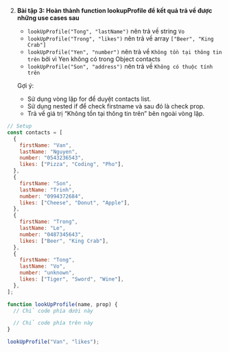 2. **Bài tập 3: Hoàn thành function lookupProfile để kết quả trả về được những use cases sau**
    - `lookUpProfile("Tong", "lastName")` nên trả về string `Vo`
    - `lookUpProfile("Trong", "likes")` nên trả về array `["Beer", "King Crab"]`
    - `lookUpProfile("Yen", "number")` nên trả về `Không tồn tại thông tin trên` bởi vì Yen không có trong Object contacts
    - `lookUpProfile("Son", "address")` nên trả về `Không có thuộc tính trên`
    
    Gợi ý:
    
    - Sử dụng vòng lặp for để duyệt contacts list.
    - Sử dụng nested if để check firstname và sau đó là check prop.
    - Trả về giá trị “Không tồn tại thông tin trên” bên ngoài vòng lặp.

```jsx
// Setup
const contacts = [
  {
    firstName: "Van",
    lastName: "Nguyen",
    number: "0543236543",
    likes: ["Pizza", "Coding", "Pho"],
  },
  {
    firstName: "Son",
    lastName: "Trinh",
    number: "0994372684",
    likes: ["Cheese", "Donut", "Apple"],
  },
  {
    firstName: "Trong",
    lastName: "Le",
    number: "0487345643",
    likes: ["Beer", "King Crab"],
  },
  {
    firstName: "Tong",
    lastName: "Vo",
    number: "unknown",
    likes: ["Tiger", "Sword", "Wine"],
  },
];

function lookUpProfile(name, prop) {
  // Chỉ code phía dưới này

  // Chỉ code phía trên này
}

lookUpProfile("Van", "likes");
```